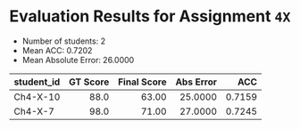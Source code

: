 # Evaluation Results for Assignment `4X`

- Number of students: 2
- Mean ACC: 0.7202
- Mean Absolute Error: 26.0000

| student_id | GT Score | Final Score | Abs Error | ACC  |
|------------|---------:|------------:|----------:|-----:|
| Ch4-X-10 | 88.0 | 63.00 | 25.0000 | 0.7159 |
| Ch4-X-7 | 98.0 | 71.00 | 27.0000 | 0.7245 |

